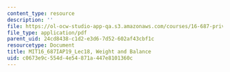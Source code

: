 ```yaml
---
content_type: resource
description: ''
file: https://ol-ocw-studio-app-qa.s3.amazonaws.com/courses/16-687-private-pilot-ground-school-january-iap-2019/c0673e9c554d4e54871a447e8101360c_MIT16_687IAP19_Lec18.pdf
file_type: application/pdf
parent_uid: 24cd8438-c1d2-e3d6-7d52-602af43cbf1c
resourcetype: Document
title: MIT16_687IAP19_Lec18, Weight and Balance
uid: c0673e9c-554d-4e54-871a-447e8101360c
---
```

